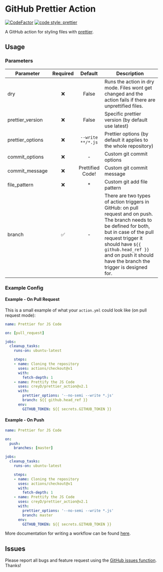 # GitHub Prettier Action

[![CodeFactor](https://www.codefactor.io/repository/github/creyd/prettier_action/badge/master)](https://www.codefactor.io/repository/github/creyd/prettier_action/overview/master)
[![code style: prettier](https://img.shields.io/badge/code_style-prettier-ff69b4.svg?style=flat-square)](https://github.com/prettier/prettier)

A GitHub action for styling files with [prettier](https://prettier.io).

## Usage

### Parameters

| Parameter | Required | Default | Description |
| - | :-: | :-: | - |
| dry | :x: | False | Runs the action in dry mode. Files wont get changed and the action fails if there are unprettified files. |
| prettier_version | :x: | False | Specific prettier version (by default use latest) |
| prettier_options | :x: | `--write **/*.js` | Prettier options (by default it applies to the whole repository) |
| commit_options | :x: | - | Custom git commit options |
| commit_message | :x: | Prettified Code! | Custom git commit message |
| file_pattern | :x: | * | Custom git add file pattern |
| branch | :white_check_mark: | - | There are two types of action triggers in GitHub: on pull request and on push. The branch needs to be defined for both, but in case of the pull request trigger it should have `${{ github.head_ref }}` and on push it should have the branch the trigger is designed for. |

### Example Config

#### Example - On Pull Request

This is a small example of what your `action.yml` could look like (on pull request mode):

```yaml
name: Prettier for JS Code

on: [pull_request]

jobs:
  cleanup_tasks:
    runs-on: ubuntu-latest

    steps:
    - name: Cloning the repository
      uses: actions/checkout@v1
      with:
        fetch-depth: 1
    - name: Prettify the JS Code
      uses: creyD/prettier_action@v2.1
      with:
        prettier_options: '--no-semi --write *.js'
        branch: ${{ github.head_ref }}
      env:
        GITHUB_TOKEN: ${{ secrets.GITHUB_TOKEN }}
```

#### Example - On Push

```yaml
name: Prettier for JS Code

on:
  push:
    branches: [master]

jobs:
  cleanup_tasks:
    runs-on: ubuntu-latest

    steps:
    - name: Cloning the repository
      uses: actions/checkout@v1
      with:
        fetch-depth: 1
    - name: Prettify the JS Code
      uses: creyD/prettier_action@v2.1
      with:
        prettier_options: '--no-semi --write *.js'
        branch: master
      env:
        GITHUB_TOKEN: ${{ secrets.GITHUB_TOKEN }}
```

More documentation for writing a workflow can be found [here](https://help.github.com/en/actions/automating-your-workflow-with-github-actions/workflow-syntax-for-github-actions).

## Issues

Please report all bugs and feature request using the [GitHub issues function](https://github.com/creyD/prettier_action/issues/new). Thanks!
